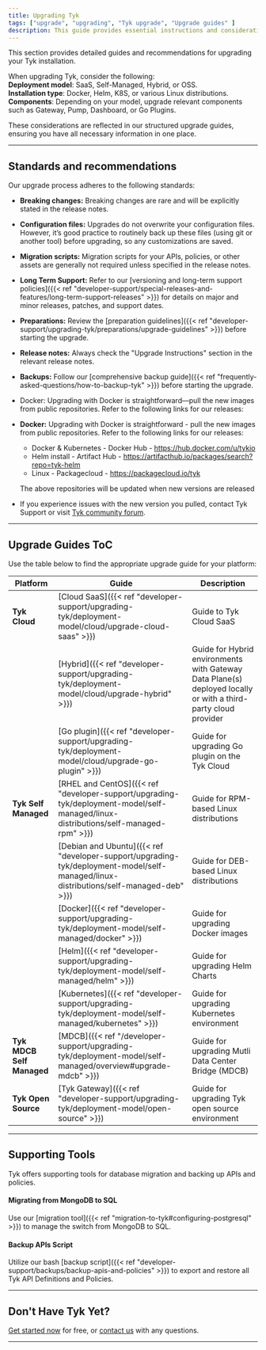 ```yaml
---
title: Upgrading Tyk
tags: ["upgrade", "upgrading", "Tyk upgrade", "Upgrade guides" ]
description: This guide provides essential instructions and considerations for upgrading Tyk and its components across all product models and installation types offered.
---
```


This section provides detailed guides and recommendations for upgrading your Tyk installation.

When upgrading Tyk, consider the following:</br>
**Deployment model**: SaaS, Self-Managed, Hybrid, or OSS.</br>
**Installation type**: Docker, Helm, K8S, or various Linux distributions.</br>
**Components**: Depending on your model, upgrade relevant components such as Gateway, Pump, Dashboard, or Go Plugins.

These considerations are reflected in our structured upgrade guides, ensuring you have all necessary information in one place.

---

## Standards and recommendations
Our upgrade process adheres to the following standards:

- **Breaking changes:** Breaking changes are rare and will be explicitly stated in the release notes.
- **Configuration files:** Upgrades do not overwrite your configuration files. However, it’s good practice to routinely back up these files (using git or another tool) before upgrading, so any customizations are saved.
- **Migration scripts:** Migration scripts for your APIs, policies, or other assets are generally not required unless specified in the release notes.
- **Long Term Support:** Refer to our [versioning and long-term support policies]({{< ref "developer-support/special-releases-and-features/long-term-support-releases" >}}) for details on major and minor releases, patches, and support dates.
- **Preparations:** Review the [preparation guidelines]({{< ref "developer-support/upgrading-tyk/preparations/upgrade-guidelines" >}}) before starting the upgrade.
- **Release notes:** Always check the "Upgrade Instructions" section in the relevant release notes.
- **Backups:** Follow our [comprehensive backup guide]({{< ref "frequently-asked-questions/how-to-backup-tyk" >}}) before starting the upgrade.
- Docker: Upgrading with Docker is straightforward—pull the new images from public repositories. Refer to the following links for our releases:

- **Docker:** Upgrading with Docker is straightforward - pull the new images from public repositories. Refer to the following links for our releases:
    - Docker & Kubernetes - Docker Hub - https://hub.docker.com/u/tykio
    - Helm install - Artifact Hub - https://artifacthub.io/packages/search?repo=tyk-helm
    - Linux - Packagecloud - https://packagecloud.io/tyk

   The above repositories will be updated when new versions are released
- If you experience issues with the new version you pulled, contact Tyk Support or visit [Tyk community forum](https://community.tyk.io/).

---

## Upgrade Guides ToC
Use the table below to find the appropriate upgrade guide for your platform:

| Platform             | Guide            | Description |
|----------------------| ---------------- | ----------- |
| **Tyk Cloud**        | [Cloud SaaS]({{< ref "developer-support/upgrading-tyk/deployment-model/cloud/upgrade-cloud-saas" >}}) | Guide to Tyk Cloud SaaS |
|                      | [Hybrid]({{< ref "developer-support/upgrading-tyk/deployment-model/cloud/upgrade-hybrid" >}}) | Guide for Hybrid environments with Gateway Data Plane(s) deployed locally or with a third-party cloud provider |
|                      | [Go plugin]({{< ref "developer-support/upgrading-tyk/deployment-model/cloud/upgrade-go-plugin" >}}) | Guide for upgrading Go plugin on the Tyk Cloud |
| **Tyk Self Managed** | [RHEL and CentOS]({{< ref "developer-support/upgrading-tyk/deployment-model/self-managed/linux-distributions/self-managed-rpm" >}}) | Guide for RPM-based Linux distributions |
|                      | [Debian and Ubuntu]({{< ref "developer-support/upgrading-tyk/deployment-model/self-managed/linux-distributions/self-managed-deb" >}}) | Guide for DEB-based Linux distributions |
|                      | [Docker]({{< ref "developer-support/upgrading-tyk/deployment-model/self-managed/docker" >}}) | Guide for upgrading Docker images |
|                      | [Helm]({{< ref "developer-support/upgrading-tyk/deployment-model/self-managed/helm" >}}) | Guide for upgrading Helm Charts |
|                      | [Kubernetes]({{< ref "developer-support/upgrading-tyk/deployment-model/self-managed/kubernetes" >}}) | Guide for upgrading Kubernetes environment |
| **Tyk MDCB Self Managed** | [MDCB]({{< ref "/developer-support/upgrading-tyk/deployment-model/self-managed/overview#upgrade-mdcb" >}}) | Guide for upgrading Mutli Data Center Bridge (MDCB) |
| **Tyk Open Source**  | [Tyk Gateway]({{< ref "developer-support/upgrading-tyk/deployment-model/open-source" >}}) | Guide for upgrading Tyk open source environment |

---

## Supporting Tools
Tyk offers supporting tools for database migration and backing up APIs and policies.

#### Migrating from MongoDB to SQL

Use our [migration tool]({{< ref "migration-to-tyk#configuring-postgresql" >}}) to manage the switch from MongoDB to SQL.

#### Backup APIs Script

Utilize our bash [backup script]({{< ref "developer-support/backups/backup-apis-and-policies" >}}) to export and restore all Tyk API Definitions and Policies.

---

## Don't Have Tyk Yet?

[Get started now](https://tyk.io/pricing/compare-api-management-platforms/#get-started) for free, or
[contact us](https://tyk.io/about/contact/) with any questions.

---

